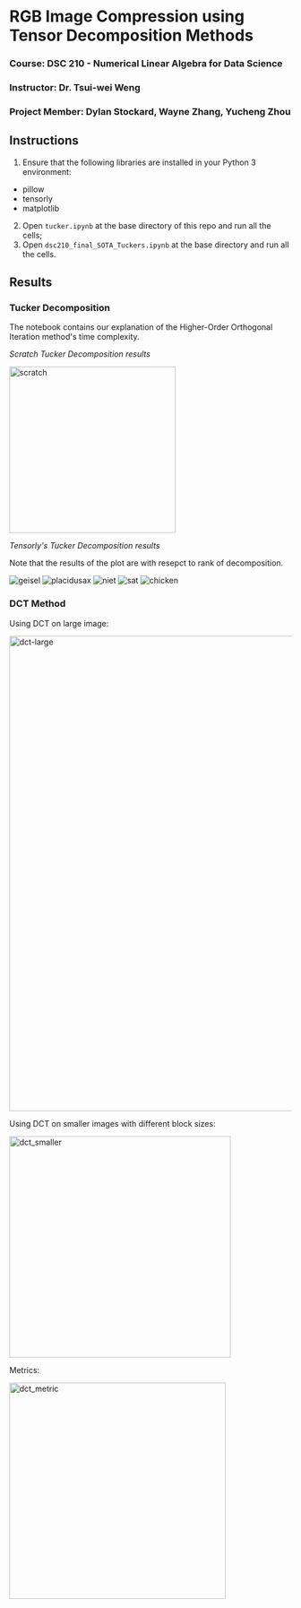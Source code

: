 # RGB Image Compression using Tensor Decomposition Methods

### Course: DSC 210 - Numerical Linear Algebra for Data Science

### Instructor: Dr. Tsui-wei Weng

### Project Member: Dylan Stockard, Wayne Zhang, Yucheng Zhou

## Instructions

1. Ensure that the following libraries are installed in your Python 3 environment:
  - pillow
  - tensorly
  - matplotlib
2. Open `tucker.ipynb` at the base directory of this repo and run all the cells;
3. Open `dsc210_final_SOTA_Tuckers.ipynb` at the base directory and run all the cells.

## Results

### Tucker Decomposition

The notebook contains our explanation of the Higher-Order Orthogonal Iteration method's time complexity.


*Scratch Tucker Decomposition results*

<img width="297" alt="scratch" src="https://user-images.githubusercontent.com/39586897/206063993-88cff0dc-fa6b-4945-9c21-34010e06fc86.png">

*Tensorly's Tucker Decomposition results*

Note that the results of the plot are with resepct to rank of decomposition.

![geisel](https://user-images.githubusercontent.com/39586897/206064372-309d3e49-e7ed-424b-9b0d-a7de094268e8.png)
![placidusax](https://user-images.githubusercontent.com/39586897/206064374-95b96707-ed5a-476f-b05d-f13b55a6a711.png)
![niet](https://user-images.githubusercontent.com/39586897/206064373-100ee985-9d24-44e5-8172-ec1874938fcc.png)
![sat](https://user-images.githubusercontent.com/39586897/206064376-251ee96f-a012-4411-af0a-1363ec69264b.png)
![chicken](https://user-images.githubusercontent.com/39586897/206064371-fac50c51-2da0-4dd0-a17e-d94512e05173.png)


### DCT Method

Using DCT on large image:

<img width="848" alt="dct-large" src="https://user-images.githubusercontent.com/39586897/206064725-3e2d8c62-91c5-4d0a-add4-5c6a0720066e.png">

Using DCT on smaller images with different block sizes:

<img width="395" alt="dct_smaller" src="https://user-images.githubusercontent.com/39586897/206064833-215b9ebd-4fc8-404a-bfd7-90513c435233.png">

Metrics:

<img width="386" alt="dct_metric" src="https://user-images.githubusercontent.com/39586897/206064941-df884b89-fd02-4da8-8ba2-092dfb997b36.png">



